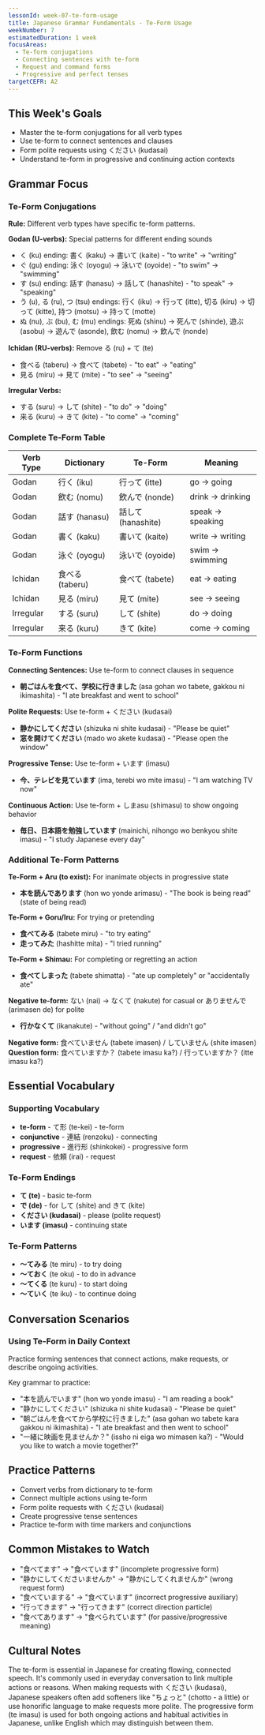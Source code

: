 ```yaml
---
lessonId: week-07-te-form-usage
title: Japanese Grammar Fundamentals - Te-Form Usage
weekNumber: 7
estimatedDuration: 1 week
focusAreas:
  - Te-form conjugations
  - Connecting sentences with te-form
  - Request and command forms
  - Progressive and perfect tenses
targetCEFR: A2
---
```


## This Week's Goals

- Master the te-form conjugations for all verb types
- Use te-form to connect sentences and clauses
- Form polite requests using ください (kudasai)
- Understand te-form in progressive and continuing action contexts

## Grammar Focus

### Te-Form Conjugations

**Rule:** Different verb types have specific te-form patterns.

**Godan (U-verbs):** Special patterns for different ending sounds
- く (ku) ending: 書く (kaku) → 書いて (kaite) - "to write" → "writing"
- ぐ (gu) ending: 泳ぐ (oyogu) → 泳いで (oyoide) - "to swim" → "swimming"
- す (su) ending: 話す (hanasu) → 話して (hanashite) - "to speak" → "speaking"
- う (u), る (ru), つ (tsu) endings: 行く (iku) → 行って (itte), 切る (kiru) → 切って (kitte), 持つ (motsu) → 持って (motte)
- ぬ (nu), ぶ (bu), む (mu) endings: 死ぬ (shinu) → 死んで (shinde), 遊ぶ (asobu) → 遊んで (asonde), 飲む (nomu) → 飲んで (nonde)

**Ichidan (RU-verbs):** Remove る (ru) + て (te)
- 食べる (taberu) → 食べて (tabete) - "to eat" → "eating"
- 見る (miru) → 見て (mite) - "to see" → "seeing"

**Irregular Verbs:**
- する (suru) → して (shite) - "to do" → "doing"
- 来る (kuru) → きて (kite) - "to come" → "coming"

### Complete Te-Form Table

| Verb Type | Dictionary | Te-Form | Meaning |
|-----------|------------|---------|---------|
| Godan | 行く (iku) | 行って (itte) | go → going |
| Godan | 飲む (nomu) | 飲んで (nonde) | drink → drinking |
| Godan | 話す (hanasu) | 話して (hanashite) | speak → speaking |
| Godan | 書く (kaku) | 書いて (kaite) | write → writing |
| Godan | 泳ぐ (oyogu) | 泳いで (oyoide) | swim → swimming |
| Ichidan | 食べる (taberu) | 食べて (tabete) | eat → eating |
| Ichidan | 見る (miru) | 見て (mite) | see → seeing |
| Irregular | する (suru) | して (shite) | do → doing |
| Irregular | 来る (kuru) | きて (kite) | come → coming |

### Te-Form Functions

**Connecting Sentences:** Use te-form to connect clauses in sequence
- **朝ごはんを食べて、学校に行きました** (asa gohan wo tabete, gakkou ni ikimashita) - "I ate breakfast and went to school"

**Polite Requests:** Use te-form + ください (kudasai)
- **静かにしてください** (shizuka ni shite kudasai) - "Please be quiet"
- **窓を開けてください** (mado wo akete kudasai) - "Please open the window"

**Progressive Tense:** Use te-form + います (imasu)
- **今、テレビを見ています** (ima, terebi wo mite imasu) - "I am watching TV now"

**Continuous Action:** Use te-form + しまasu (shimasu) to show ongoing behavior
- **毎日、日本語を勉強しています** (mainichi, nihongo wo benkyou shite imasu) - "I study Japanese every day"

### Additional Te-Form Patterns

**Te-Form + Aru (to exist):** For inanimate objects in progressive state
- **本を読んであります** (hon wo yonde arimasu) - "The book is being read" (state of being read)

**Te-Form + Goru/Iru:** For trying or pretending
- **食べてみる** (tabete miru) - "to try eating"
- **走ってみた** (hashitte mita) - "I tried running"

**Te-Form + Shimau:** For completing or regretting an action
- **食べてしまった** (tabete shimatta) - "ate up completely" or "accidentally ate"

**Negative te-form:** ない (nai) → なくて (nakute) for casual or ありませんで (arimasen de) for polite
- **行かなくて** (ikanakute) - "without going" / "and didn't go"

**Negative form:** 食べていません (tabete imasen) / していません (shite imasen)
**Question form:** 食べていますか？ (tabete imasu ka?) / 行っていますか？ (itte imasu ka?)

## Essential Vocabulary

### Supporting Vocabulary
- **te-form** - て形 (te-kei) - te-form
- **conjunctive** - 連結 (renzoku) - connecting
- **progressive** - 進行形 (shinkokei) - progressive form
- **request** - 依頼 (irai) - request

### Te-Form Endings
- **て (te)** - basic te-form
- **で (de)** - for して (shite) and きて (kite)
- **ください (kudasai)** - please (polite request)
- **います (imasu)** - continuing state

### Te-Form Patterns
- **〜てみる** (te miru) - to try doing
- **〜ておく** (te oku) - to do in advance
- **〜てくる** (te kuru) - to start doing
- **〜ていく** (te iku) - to continue doing

## Conversation Scenarios

### Using Te-Form in Daily Context

Practice forming sentences that connect actions, make requests, or describe ongoing activities.

Key grammar to practice:
- "本を読んでいます" (hon wo yonde imasu) - "I am reading a book"
- "静かにしてください" (shizuka ni shite kudasai) - "Please be quiet"
- "朝ごはんを食べてから学校に行きました" (asa gohan wo tabete kara gakkou ni ikimashita) - "I ate breakfast and then went to school"
- "一緒に映画を見ませんか？" (issho ni eiga wo mimasen ka?) - "Would you like to watch a movie together?"

## Practice Patterns

- Convert verbs from dictionary to te-form
- Connect multiple actions using te-form
- Form polite requests with ください (kudasai)
- Create progressive tense sentences
- Practice te-form with time markers and conjunctions

## Common Mistakes to Watch

- "食べてます" → "食べています" (incomplete progressive form)
- "静かにしてくださいませんか" → "静かにしてくれませんか" (wrong request form)
- "食べていまする" → "食べています" (incorrect progressive auxiliary)
- "行ってきます" → "行ってきます" (correct direction particle)
- "食べてあります" → "食べられています" (for passive/progressive meaning)

## Cultural Notes

The te-form is essential in Japanese for creating flowing, connected speech. It's commonly used in everyday conversation to link multiple actions or reasons. When making requests with ください (kudasai), Japanese speakers often add softeners like "ちょっと" (chotto - a little) or use honorific language to make requests more polite. The progressive form (te imasu) is used for both ongoing actions and habitual activities in Japanese, unlike English which may distinguish between them.